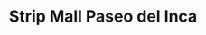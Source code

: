 ---
title: "Strip Mall Paseo del Inca"
url: /santiago-de-surco/strip-mall-paseo-del-inca/
shop: Einkaufszentrum
---